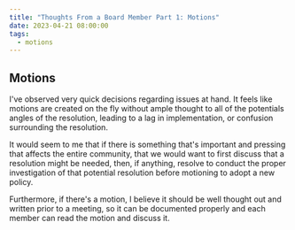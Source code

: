 ```yaml
---
title: "Thoughts From a Board Member Part 1: Motions"
date: 2023-04-21 08:00:00
tags:
  - motions
---
```


## Motions

I've observed very quick decisions regarding issues at hand.  It feels like motions are created on the fly without ample thought to all of the potentials angles of the resolution, leading to a lag in implementation, or confusion surrounding the resolution.

It would seem to me that if there is something that's important and pressing that affects the entire community, that we would want to first discuss that a resolution might be needed, then, if anything, resolve to conduct the proper investigation of that potential resolution before motioning to adopt a new policy.

Furthermore, if there's a motion, I believe it should be well thought out and written prior to a meeting, so it can be documented properly and each member can read the motion and discuss it.